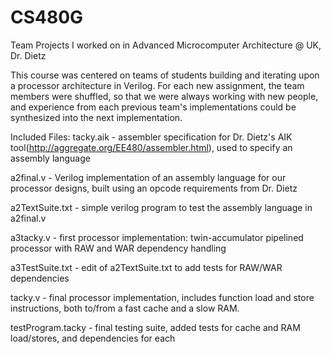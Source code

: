 # CS480G
Team Projects I worked on in Advanced Microcomputer Architecture @ UK, Dr. Dietz

This course was centered on teams of students building and iterating upon a processor architecture in Verilog. For each new assignment, the team members were shuffled, so that we were always working with new people, and experience from each previous team's implementations could be synthesized into the next implementation.

Included Files:
tacky.aik - assembler specification for Dr. Dietz's AIK tool(http://aggregate.org/EE480/assembler.html), used to specify an assembly language

a2final.v - Verilog implementation of an assembly language for our processor designs, built using an opcode requirements from Dr. Dietz

a2TextSuite.txt - simple verilog program to test the assembly language in a2final.v

a3tacky.v - first processor implementation: twin-accumulator pipelined processor with RAW and WAR dependency handling

a3TestSuite.txt - edit of a2TextSuite.txt to add tests for RAW/WAR dependencies

tacky.v - final processor implementation, includes function load and store instructions, both to/from a fast cache and a slow RAM.

testProgram.tacky - final testing suite, added tests for cache and RAM load/stores, and dependencies for each
